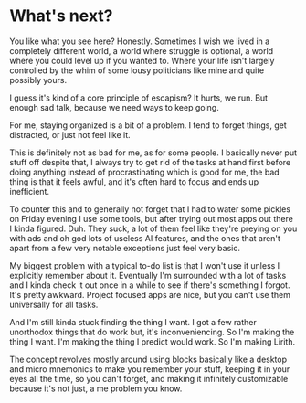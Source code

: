# What's next?

You like what you see here? Honestly. Sometimes I wish we lived in a completely different world, a world where struggle is optional, a world where you could level up if you wanted to. Where your life isn't largely controlled by the whim of some lousy politicians like mine and quite possibly yours.

I guess it's kind of a core principle of escapism? It hurts, we run. But enough sad talk, because we need ways to keep going.

For me, staying organized is a bit of a problem. I tend to forget things, get distracted, or just not feel like it.

This is definitely not as bad for me, as for some people. I basically never put stuff off despite that, I always try to get rid of the tasks at hand first before doing anything instead of procrastinating which is good for me, the bad thing is that it feels awful, and it's often hard to focus and ends up inefficient.

To counter this and to generally not forget that I had to water some pickles on Friday evening I use some tools, but after trying out most apps out there I kinda figured. Duh. They suck, a lot of them feel like they're preying on you with ads and oh god lots of useless AI features, and the ones that aren't apart from a few very notable exceptions just feel very basic.

My biggest problem with a typical to-do list is that I won't use it unless I explicitly remember about it. Eventually I'm surrounded with a lot of tasks and I kinda check it out once in a while to see if there's something I forgot. It's pretty awkward. Project focused apps are nice, but you can't use them universally for all tasks.

And I'm still kinda stuck finding the thing I want. I got a few rather unorthodox things that do work but, it's inconveniencing. So I'm making the thing I want. I'm making the thing I predict would work. So I'm making Lirith.

The concept revolves mostly around using blocks basically like a desktop and micro mnemonics to make you remember your stuff,  keeping it in your eyes all the time, so you can't forget, and making it infinitely customizable because it's not just, a me problem you know.

<form class="waitlist" action="/waitlist">
</form>


